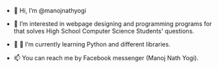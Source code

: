 - 👋 Hi, I’m @manojnathyogi
- 👀 I’m interested in webpage designing and programming programs for that solves High School Computer Science Students' questions. 
- 💞️ 🌱 I’m currently learning Python and different libraries.

- 📫 You can reach me by Facebook messenger (Manoj Nath Yogi).

<!---
manojnathyogi/manojnathyogi is a ✨ special ✨ repository because its `README.md` (this file) appears on your GitHub profile.
You can click the Preview link to take a look at your changes.
--->
